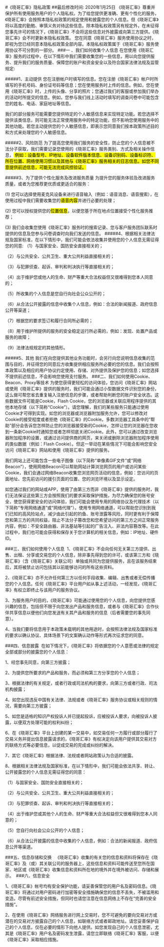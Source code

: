 #《晓哥汇率》隐私政策
##最后修改时间: 2020年1月25日
《晓哥汇率》尊重并保护所有使用服务用户的个人隐私权。为了给您提供更准确、更有个性化的服务，《晓哥汇率》会按照本隐私权政策的规定使用和披露您的个人信息。但《晓哥汇率》将以高度的勤勉、审慎义务对待这些信息。除本隐私权政策另有规定外，在未征得您事先许可的情况下，《晓哥汇率》不会将这些信息对外披露或向第三方提供。《晓哥汇率》会不时更新本隐私权政策。 您在同意《晓哥汇率》服务使用协议之时，即视为您已经同意本隐私权政策全部内容。本隐私权政策属于《晓哥汇率》服务使用协议不可分割的一部分。
###一 、我们如何收集个人信息
在您使用《晓哥汇率》服务的过程中，在以下情形中我们需要收集您的一些信息，用以向您提供服务、提升我们的服务质量、保障您的账户和资金安全以及符合国家法律法规及监管规定:

#####1、主动提供
 您在注册帐户时填写的信息。您在注册《晓哥汇率》帐户时所填写的手机号码、身份证号码等信息；您在使用服务时上传的信息。例如，您在使用《晓哥汇率》时，上传的头像、分享的照片；您通过我们的客服或参加我们举办的活动时所提交的信息。例如，您参与我们线上活动时填写的调查问卷中可能包含您的姓名、电话、家庭地址等信息。
 
 我们的部分服务可能需要您提供特定的个人敏感信息来实现特定功能。若您选择不提供该类信息，则可能无法正常使用服务中的特定功能，但不影响您使用服务中的其他功能。若您主动提供您的个人敏感信息，即表示您同意我们按本政策所述目的和方式来处理您的个人敏感信息。
                
#####2、风险防范
为了提高您使用我们服务的安全性，防止您的个人信息被不法分子获取，我们需要记录您使用的《晓哥汇率》服务类别、方式及相关操作信息，<mark> 例如：设备型号、IP地址、设备软件版本信息、设备识别码、设备标识符、所在位置、网络使用习惯以及其他与《晓哥汇率》服务相关的日志信息。如您不同意提供前述信息，可能无法完成风控验证。</mark>
                
#####3、为了提供个性化服务及改进服务质量
为提升您的服务体验及改进服务质量，或者为您推荐更优质或更适合的服务：

(1) 您可以选择使用麦克风设备来进行语音输入（例如：语音消息、语音搜索），在使用过程中我们需要收集您的<mark>语音内容</mark>并进行必要的处理；

(2) 您可以授权提供您的<mark>位置信息</mark>，以便您基于所在地点位置接受个性化服务推荐；

(3) 我们会收集您使用《晓哥汇率》服务时的搜索记录、您与客户服务团队联系时提供的信息及您参与问卷调查时向我们发送的信息。
#####4、根据相关法律法规及国家标准，在以下情形中，我们可能会依法收集并使用您的个人信息无需征得您的同意:
（1）与国家安全、国防安全直接相关的；

（2）与公共安全、公共卫生、重大公共利益直接相关的；

（3）与犯罪侦查、起诉、审判和判决执行等直接相关的；

（4）出于维护您或他人的生命、财产等重大合法权益但又很难得到您本人同意的；
  
（5）所收集的个人信息是您自行向社会公众公开的；

（6）从合法公开披露的信息中收集个人信息，例如：合法的新闻报道、政府信息公开等渠道；

（7）根据您的要求签订和履行合同所必需的；

（8）用于维护所提供的服务的安全稳定运行所必需的，例如：发现、处置产品或服务的故障；

（9）法律法规规定的其他情形。
                    
#####5、其他
我们在向您提供其他业务功能时，会另行向您说明信息收集的范围与目的，并征得您的同意后方收集提供相应服务所必要的您的信息。我们会按照本政策以及相应的用户协议约定使用、存储、对外提供及保护您的信息；如您选择不提供前述信息，不会影响您使用支付服务。
###二、我们如何使用Cookie、Beacon、Proxy等技术
为使您获得更轻松的访问体验，您访问《晓哥汇率》网站或使用《晓哥汇率》提供的服务时，我们可能会通过小型数据文件识别您的身份，这么做可帮您省去重复输入注册信息的步骤，或者帮助判断您的账户安全状态。这些数据文件可能是Cookie，Flash Cookie，您的浏览器或关联应用程序提供的其他本地存储（以下简称“Cookie”）。请您理解，我们的某些服务只能通过使用Cookie才可得到实现。如您的浏览器或浏览器附加服务允许，您可以修改对Cookie的接受程度或者拒绝《晓哥汇率》的Cookie。多数浏览器工具条中的“帮助”部分会告诉您怎样防止您的浏览器接受新的Cookie，怎样让您的浏览器在您收到一条新Cookie时通知您或者怎样彻底关闭Cookie。此外，您可以通过改变浏览器附加程序的设置，或通过访问提供商的网页，来关闭或删除浏览器附加程序使用的类似数据（例如：Flash Cookie）。但这一举动在某些情况下可能会影响您安全访问《晓哥汇率》网站和使用《晓哥汇率》提供的服务。
 
我们网站上还可能包含一些电子图像（以下简称“单像素GIF文件”或“网络Beacon”），使用网络Beacon可以帮助网站计算浏览网页的用户或访问某些Cookie，我们会通过网络Beacon收集您浏览网页活动的信息，例如：您访问的页面地址、您先前访问的援引页面的位置、您的浏览环境以及显示设定。

如您通过我们的网站或APP，使用了由第三方而非《晓哥汇率》提供的服务时，我们无法保证这些第三方会按照我们的要求采取保护措施，为尽力确保您的账号安全，使您获得更安全的访问体验，我们可能会使用专用的网络协议及代理技术（以下简称“专用网络通道”或“网络代理”）。使用专用网络通道，可以帮助您识别到我们已知的高风险站点，减少由此引起的钓鱼、账号泄露等风险，同时更有利于保障您和第三方的共同权益，阻止不法分子篡改您和您希望访问的第三方之间正常服务内容，例如：不安全路由器、非法基站等引起的广告注入、非法内容篡改等。在此过程中，我们也可能会获得和保存关于您计算机的相关信息，例如：IP地址、硬件ID。
                
###三、我们如何使用个人信息 
1、《晓哥汇率》不会向任何无关第三方提供、出售、出租、分享或交易您的个人信息，除非事先得到您的许可，或该第三方和《晓哥汇率》（含《晓哥汇率》关联公司）单独或共同为您提供服务，且在该服务结束后，其将被禁止访问包括其以前能够访问的所有这些资料。 

2、《晓哥汇率》亦不允许任何第三方以任何手段收集、编辑、出售或者无偿传播您的个人信息。任何《晓哥汇率》平台用户如从事上述活动，一经发现，《晓哥汇率》有权立即终止与该用户的服务协议。 

3、为服务用户的目的，《晓哥汇率》可能通过使用您的个人信息，向您提供您感兴趣的信息，包括但不限于向您发出产品和服务信息，或者与《晓哥汇率》合作伙伴共享信息以便他们向您发送有关其产品和服务的信息（后者需要您的事先同意）。

4、当我们要将信息用于本政策未载明的其他用途时，会按照法律法规及国家标准的要求以确认协议、具体场景下的文案确认动作等形式再次征求您的同意。
                
###四、信息披露 
在如下情况下，《晓哥汇率》将依据您的个人意愿或法律的规定全部或部分的披露您的个人信息： 

1、经您事先同意，向第三方披露； 

2、为提供您所要求的产品和服务，而必须和第三方分享您的个人信息； 

3、根据法律的有关规定，或者行政或司法机构的要求，向第三方或者行政、司法机构披露；

4、如您出现违反中国有关法律、法规或者《晓哥汇率》服务协议或相关规则的情况，需要向第三方披露；

5、如您是适格的知识产权投诉人并已提起投诉，应被投诉人要求，向被投诉人披露，以便双方处理可能的权利纠纷；

6、在《晓哥汇率》平台上创建的某一交易中，如交易任何一方履行或部分履行了交易义务并提出信息披露请求的，《晓哥汇率》有权决定向该用户提供其交易对方的联络方式等必要信息，以促成交易的完成或纠纷的解决。

7、其它《晓哥汇率》根据法律、法规或者网站政策认为合适的披露。

8、根据相关法律法规及国家标准，在以下情形中，我们可能会依法共享、转让、公开披露您的个人信息无需征得您的同意：

（1）与国家安全、国防安全直接相关的；

（2）与公共安全、公共卫生、重大公共利益直接相关的；

（3）与犯罪侦查、起诉、审判和判决执行等直接相关的；

（4）出于维护您或其他个人的生命、财产等重大合法权益但又很难得到您本人同意的；

（5）您自行向社会公众公开的个人信息；

（6）从合法公开披露的信息中收集的个人信息，例如：合法的新闻报道、政府信息公开等渠道。
                
###五、信息存储和交换  
《晓哥汇率》收集的有关您的信息和资料将保存在《晓哥汇率》及（或）其关联公司的服务器上，这些信息和资料可能传送至您所在国家、地区或《晓哥汇率》收集信息和资料所在地的境外并在境外被访问、存储和展示。 
###六、信息安全 

1、《晓哥汇率》帐号均有安全保护功能，请妥善保管您的用户名及密码信息。《晓哥汇率》将通过对用户密码进行加密等安全措施确保您的信息不丢失，不被滥用和变造。尽管有前述安全措施，但同时也请您注意在信息网络上不存在“完善的安全措施”。

2、在使用《晓哥汇率》网络服务进行网上交易时，您不可避免的要向交易对方或潜在的交易对方披露自己的个人信息，如联络方式或者邮政地址。请您妥善保护自己的个人信息，仅在必要的情形下向他人提供。如您发现自己的个人信息泄密，尤其是《晓哥汇率》用户名及密码发生泄露，请您立即联络《晓哥汇率》客服，以便《晓哥汇率》采取相应措施。
               
